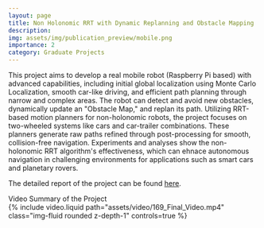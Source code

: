 ```yaml
---
layout: page
title: Non Holonomic RRT with Dynamic Replanning and Obstacle Mapping
description: 
img: assets/img/publication_preview/mobile.png
importance: 2
category: Graduate Projects
---
```


This project aims to develop a real mobile robot (Raspberry Pi based) with advanced capabilities, including initial global localization using Monte Carlo Localization, smooth car-like driving, and efficient path planning through narrow and complex areas. The robot can detect and avoid new obstacles, dynamically update an "Obstacle Map," and replan its path. Utilizing RRT-based motion planners for non-holonomic robots, the project focuses on two-wheeled systems like cars and car-trailer combinations. These planners generate raw paths refined through post-processing for smooth, collision-free navigation. Experiments and analyses show the non-holonomic RRT algorithm's effectiveness, which can ehnace autonomous navigation in challenging environments for applications such as smart cars and planetary rovers.

The detailed report of the project can be found <a href="{{ site.url }}{{ site.baseurl }}/assets/pdf/169_Final_Report.pdf" target="_blank" rel="noreferrer noopener">here</a>. 



<div class="caption">
    Video Summary of the Project
</div>
<div class="row">
     <div class="col-sm mt-3 mt-md-0">
        {% include video.liquid path="assets/video/169_Final_Video.mp4" class="img-fluid rounded z-depth-1" controls=true %}
    </div>
</div>

